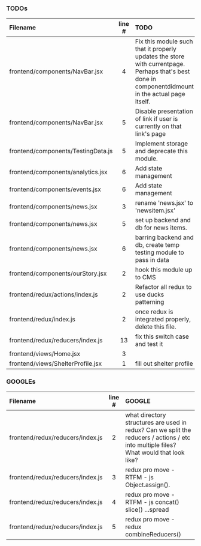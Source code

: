 ### TODOs
| Filename | line # | TODO
|:------|:------:|:------
| frontend/components/NavBar.jsx | 4 | Fix this module such that it properly updates the store with currentpage.  Perhaps that's best done in componentdidmount in the actual page itself.
| frontend/components/NavBar.jsx | 5 | Disable presentation of link if user is currently on that link's page
| frontend/components/TestingData.js | 5 | Implement storage and deprecate this module.
| frontend/components/analytics.jsx | 6 | Add state management
| frontend/components/events.jsx | 6 | Add state management
| frontend/components/news.jsx | 3 | rename 'news.jsx' to 'newsitem.jsx'
| frontend/components/news.jsx | 5 | set up backend and db for news items.
| frontend/components/news.jsx | 6 | barring backend and db, create temp testing module to pass in data
| frontend/components/ourStory.jsx | 2 | hook this module up to CMS
| frontend/redux/actions/index.js | 2 | Refactor all redux to use ducks patterning
| frontend/redux/index.js | 2 | once redux is integrated properly, delete this file.
| frontend/redux/reducers/index.js | 13 | fix this switch case and test it
| frontend/views/Home.jsx | 3 | 
| frontend/views/ShelterProfile.jsx | 1 | fill out shelter profile

### GOOGLEs
| Filename | line # | GOOGLE
|:------|:------:|:------
| frontend/redux/reducers/index.js | 2 | what directory structures are used in redux?  Can we split the reducers / actions / etc into multiple files?  What would that look like?
| frontend/redux/reducers/index.js | 3 | redux pro move - RTFM - js Object.assign().
| frontend/redux/reducers/index.js | 4 | redux pro move - RTFM - js concat() slice() ...spread
| frontend/redux/reducers/index.js | 5 | redux pro move - redux combineReducers()